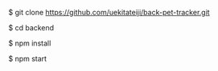 $ git clone https://github.com/uekitateiji/back-pet-tracker.git

$ cd backend

$ npm install

$ npm start
